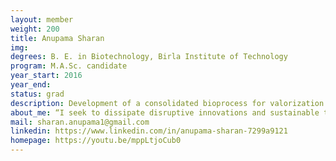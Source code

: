 ```yaml
---
layout: member
weight: 200
title: Anupama Sharan
img: 
degrees: B. E. in Biotechnology, Birla Institute of Technology 
program: M.A.Sc. candidate
year_start: 2016
year_end:
status: grad
description: Development of a consolidated bioprocess for valorization of lignocellulosic waste streams such as pulp and paper mill sludge using metagenomics and metabolic engineering
about_me: “I seek to dissipate disruptive innovations and sustainable thinking within society through my research, advocacy and outreach.” 
mail: sharan.anupama1@gmail.com
linkedin: https://www.linkedin.com/in/anupama-sharan-7299a9121
homepage: https://youtu.be/mppLtjoCub0
---
```

